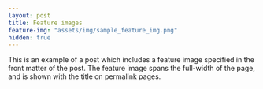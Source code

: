 ```yaml
---
layout: post
title: Feature images
feature-img: "assets/img/sample_feature_img.png"
hidden: true
---
```

This is an example of a post which includes a feature image specified in the front matter of the post. The feature image spans the full-width of the page, and is shown with the title on permalink pages.
